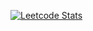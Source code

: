 [![Leetcode Stats](https://leetcard.jacoblin.cool/zylost?theme=dark&font=Aldrich&ext=heatmap)](https://leetcard.jacoblin.cool/zylost?theme=dark&font=Aldrich&ext=heatmap)
